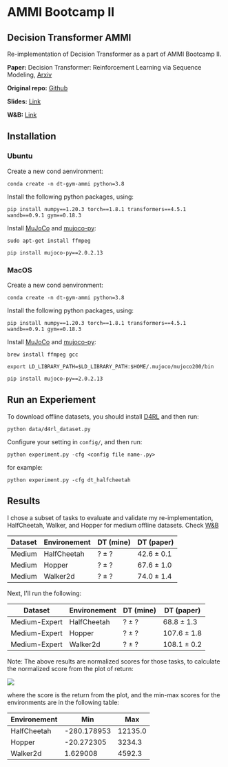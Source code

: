 # AMMI Bootcamp II

## Decision Transformer AMMI

Re-implementation of Decision Transformer as a part of AMMI Bootcamp II.

**Paper:** Decision Transformer: Reinforcement Learning via Sequence Modeling, [Arxiv](https://arxiv.org/abs/2106.01345)

**Original repo:** [Github](https://github.com/kzl/decision-transformer)

**Slides:** [Link](https://docs.google.com/presentation/d/1UC4lRa7Rp1DrWDjl-jJEHkFddBdCLfoQgxj2x7oqVkg/edit?usp=sharing)

**W&B:** [Link](https://wandb.ai/rami-ahmed/decision-transformer-gym?workspace=user-rami-ahmed)

## Installation

### Ubuntu
Create a new cond aenvironment:
```
conda create -n dt-gym-ammi python=3.8
```

Install the following python packages, using:
```
pip install numpy==1.20.3 torch==1.8.1 transformers==4.5.1 wandb==0.9.1 gym==0.18.3
```

Install [MuJoCo](http://www.mujoco.org/) and [mujoco-py](https://github.com/openai/mujoco-py):
```
sudo apt-get install ffmpeg

pip install mujoco-py==2.0.2.13
```

### MacOS
Create a new cond aenvironment:
```
conda create -n dt-gym-ammi python=3.8
```

Install the following python packages, using:
```
pip install numpy==1.20.3 torch==1.8.1 transformers==4.5.1 wandb==0.9.1 gym==0.18.3
```

Install [MuJoCo](http://www.mujoco.org/) and [mujoco-py](https://github.com/openai/mujoco-py):
```
brew install ffmpeg gcc

export LD_LIBRARY_PATH=$LD_LIBRARY_PATH:$HOME/.mujoco/mujoco200/bin

pip install mujoco-py==2.0.2.13
```


## Run an Experiement
To download offline datasets, you should install [D4RL](https://github.com/rail-berkeley/d4rl) and then run:

```
python data/d4rl_dataset.py
```

Configure your setting in `config/`, and then run:
```
python experiment.py -cfg <config file name-.py>
```
for example:
```
python experiment.py -cfg dt_halfcheetah
```

## Results
I chose a subset of tasks to evaluate and validate my re-implementation, HalfCheetah, Walker, and Hopper for medium offline datasets. Check [W&B]()

| Dataset | Environement | DT (mine) | DT (paper) |
| ------------- | ------------- | ------------- | ------------- |
| Medium | HalfCheetah | ? ± ? | 42.6 ± 0.1 |
| Medium | Hopper | ? ± ? | 67.6 ± 1.0 |
| Medium | Walker2d | ? ± ? | 74.0 ± 1.4 |

Next, I'll run the following:

| Dataset | Environement | DT (mine) | DT (paper) |
| ------------- | ------------- | ------------- | ------------- |
| Medium-Expert | HalfCheetah | ? ± ? | 68.8 ± 1.3 |
| Medium-Expert | Hopper | ? ± ? | 107.6 ± 1.8 |
| Medium-Expert | Walker2d | ? ± ? | 108.1 ± 0.2 |


Note: The above results are normalized scores for those tasks, to calculate the normalized score from the plot of return:

<img src="https://render.githubusercontent.com/render/math?math=norm\_score = \frac{score - min\_score}{max\_score - min\_score}">

where the score is the return from the plot, and the min-max scores for the environments are in the following table:

| Environement | Min | Max |
| ------------- | ------------- | ------------- |
| HalfCheetah | -280.178953 | 12135.0 |
| Hopper | -20.272305| 3234.3 |
| Walker2d | 1.629008 | 4592.3 |

